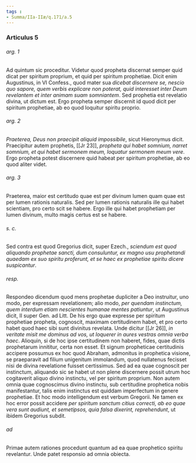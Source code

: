 ```yaml
---
tags : 
- Summa/IIa-IIæ/q.171/a.5
---
```


### Articulus 5

###### arg. 1
Ad quintum sic proceditur. Videtur quod propheta discernat semper quid dicat per spiritum proprium, et quid per spiritum prophetiae. Dicit enim Augustinus, in VI Confess., quod mater sua *dicebat discernere se, nescio quo sapore, quem verbis explicare non poterat, quid interesset inter Deum revelantem et inter animam suam somniantem*. Sed prophetia est revelatio divina, ut dictum est. Ergo propheta semper discernit id quod dicit per spiritum prophetiae, ab eo quod loquitur spiritu proprio.

###### arg. 2
*Praeterea, Deus non praecipit aliquid impossibile*, sicut Hieronymus dicit. Praecipitur autem prophetis, [[Jr 23]], *propheta qui habet somnium, narret somnium, et qui habet sermonem meum, loquatur sermonem meum vere*. Ergo propheta potest discernere quid habeat per spiritum prophetiae, ab eo quod aliter videt.

###### arg. 3
Praeterea, maior est certitudo quae est per divinum lumen quam quae est per lumen rationis naturalis. Sed per lumen rationis naturalis ille qui habet scientiam, pro certo scit se habere. Ergo ille qui habet prophetiam per lumen divinum, multo magis certus est se habere.

###### s. c.
Sed contra est quod Gregorius dicit, super Ezech., *sciendum est quod aliquando prophetae sancti, dum consuluntur, ex magno usu prophetandi quaedam ex suo spiritu proferunt, et se haec ex prophetiae spiritu dicere suspicantur*.

###### resp.
Respondeo dicendum quod mens prophetae dupliciter a Deo instruitur, uno modo, per expressam revelationem; alio modo, *per quendam instinctum, quem interdum etiam nescientes humanae mentes patiuntur*, ut Augustinus dicit, II super Gen. ad Litt. De his ergo quae expresse per spiritum prophetiae propheta, cognoscit, maximam certitudinem habet, et pro certo habet quod haec sibi sunt divinitus revelata. Unde dicitur [[Jr 26]], *in veritate misit me dominus ad vos, ut loquerer in aures vestras omnia verba haec*. Alioquin, si de hoc ipse certitudinem non haberet, fides, quae dictis prophetarum innititur, certa non esset. Et signum propheticae certitudinis accipere possumus ex hoc quod Abraham, admonitus in prophetica visione, se praeparavit ad filium unigenitum immolandum, quod nullatenus fecisset nisi de divina revelatione fuisset certissimus. Sed ad ea quae cognoscit per instinctum, aliquando sic se habet ut non plene discernere possit utrum hoc cogitaverit aliquo divino instinctu, vel per spiritum proprium. Non autem omnia quae cognoscimus divino instinctu, sub certitudine prophetica nobis manifestantur, talis enim instinctus est quiddam imperfectum in genere prophetiae. Et hoc modo intelligendum est verbum Gregorii. Ne tamen ex hoc error possit accidere *per spiritum sanctum citius correcti, ab eo quae vera sunt audiunt, et semetipsos, quia falsa dixerint, reprehendunt*, ut ibidem Gregorius subdit.

###### ad 
Primae autem rationes procedunt quantum ad ea quae prophetico spiritu revelantur. Unde patet responsio ad omnia obiecta.

